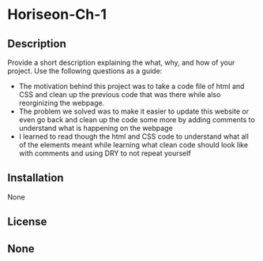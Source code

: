 # Horiseon-Ch-1

## Description

Provide a short description explaining the what, why, and how of your project. Use the following questions as a guide:

- The motivation behind this project was to take a code file of html and CSS and clean up the previous code that was there while also reorginizing the webpage.
- The problem we solved was to make it easier to update this website or even go back and clean up the code some more by adding comments to understand what is happening on the webpage
- I learned to read though the html and CSS code to understand what all of the elements meant while learning what clean code should look like with comments and using DRY to not repeat yourself 

## Installation

None


## License

None
---
